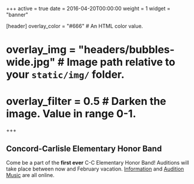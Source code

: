 +++
active = true
date = 2016-04-20T00:00:00
weight = 1
widget = "banner"

[header]
  overlay_color = "#666"  # An HTML color value.
  # overlay_img = "headers/bubbles-wide.jpg"  # Image path relative to your `static/img/` folder.
  # overlay_filter = 0.5  # Darken the image. Value in range 0-1.

+++

## Concord-Carlisle Elementary Honor Band
Come be a part of the **first ever** C-C Elementary Honor Band! Auditions will take place between now and February vacation. [Information](https://docs.google.com/document/d/1coyw1BH4DMoXCFT-v3is6oFUfZyTgd2MJRVHH0nkL48/edit?usp=sharing) and [Audition Music](https://drive.google.com/open?id=1Ju4_3k7B6AuvyCSA3CQVf_dXAoe1I4ym) are all online.
